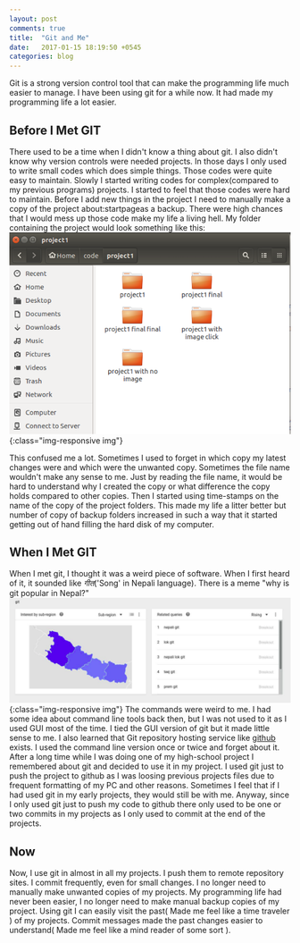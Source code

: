 ```yaml
---
layout: post
comments: true
title:  "Git and Me"
date:   2017-01-15 18:19:50 +0545
categories: blog
---
```


Git is a strong version control tool that can make the programming life much easier to manage. I have been using git for a while now. It had made my programming life a lot easier.

## Before I Met GIT

There used to be a time when I didn't know a thing about git. I also didn't know why version controls were needed projects. In those days I only used to write small codes which does simple things. Those codes were quite easy to maintain. Slowly I started writing codes for complex(compared to my previous programs) projects. I started to feel that those codes were hard to maintain. Before I add new things in the project I need to manually make a copy of the project about:startpageas a backup. There were high chances that I would mess up those code make my life a living hell. My folder containing the project would look something like this:
![before git](/images/before-git.png){:class="img-responsive img"}

This confused me a lot. Sometimes I used to forget in which copy my latest changes were and which were the unwanted copy. Sometimes the file name wouldn't make any sense to me. Just by reading the file name, it would be hard to understand why I created the copy or what difference the copy holds compared to other copies. Then I started using time-stamps on the name of the copy of the project folders. This made my life a litter better but number of copy of backup folders increased in such a way that it started getting out of hand filling the hard disk of my computer.

## When I Met GIT

When I met git, I thought it was a weird piece of software. When I first heard of it, it sounded like *गीत*('Song' in Nepali language). There is a meme "why is git popular in Nepal?"
![why is git popular in Nepal](/images/why-is-git-popular-in-nepal.png){:class="img-responsive img"}
The commands were weird to me. I had some idea about command line tools back then, but I was not used to it as I used GUI most of the time. I tied the GUI version of git but it made little sense to me. I also learned that Git repository hosting service like [github] exists. I used the command line version once or twice and forget about it.
After a long time while I was doing one of my high-school project I remembered about git and decided to use it in my project. I used git just to push the project to github as I was loosing previous projects files due to frequent formatting of my PC and other reasons. Sometimes I feel that if I had used git in my early projects, they would still be with me. Anyway, since I only used git just to push my code to github there only used to be one or two commits in my projects as I only used to commit at the end of the projects.


## Now

Now, I use git in almost in all my projects. I push them to remote repository sites. I commit frequently, even for small changes. I no longer need to manually make unwanted copies of my projects. My programming life had never been easier, I no longer need to make manual backup copies of my project. Using git I can easily visit the past( Made me feel like a time traveler ) of my projects. Commit messages made the past changes easier to understand( Made me feel like a mind reader of some sort ).


[jekyll-docs]: http://jekyllrb.com/docs/home
[github]:   https://github.com/
[jekyll-talk]: https://talk.jekyllrb.com/
